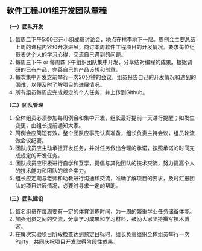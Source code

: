 ## 软件工程J01组开发团队章程

**（一）团队开发**

1. 每周二下午5:00召开小组成员讨论会，地点在桃李地下一层。周例会主要总结上周的课程内容和开发进展，商讨本周软件工程项目的开发情况。要求每位组员表达个人的学习心得，交流自己遇到的问题。
2. 每周三下午 or 每周四下午组织团队集中开发，分享结对编程的成果。根据调研的已有产品，完善自己的产品设想和创意。
3. 每次集中开发之前举行一次20分钟的会议，组员报告自己的开发情况和遇到的困难，以便及时了解项目的进展情况。
4. 所有组员每周应完成规定的个人任务，并上传到Github。

**（二）团队管理**

1. 全体组员必须参加每周例会和集中开发，组长最好提前一天进行提醒；如发生变更，由组长提前通知大家。
2. 周例会应简短有效，整个团队应事先认真准备，组长负责主持会议，组员轮流做会议纪要。
3. 团队成员应主动承担开发任务，并对任务做出合理的承诺，按照承诺的时间完成规定的开发任务。
4. 团队成员应积极进行自学和互学，提倡与其他团队的技术交流，努力提高个人的技术能力和团队的综合实力。
5. 组长应定期与老师和助教进行沟通和交流，准确了解项目的要求，及时汇报团队的项目进展情况，必要时寻求一定的帮助。

**（三）团队建设**

1.  每名组员在每周要有一定的体育锻炼时间，为一周的繁重学业任务储备体能。
2. 加强组员之间的交流，分享学习成果和学习材料，鼓励大家坚持撰写技术博客。
3. 在每次实验项目阶段检查达到预定目标时，组长负责组织全体组员举行一次Party，共同庆祝项目开发取得阶段性成果。